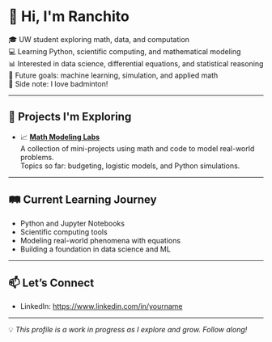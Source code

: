 # 👋 Hi, I'm Ranchito

🎓 UW student exploring math, data, and computation  
💻 Learning Python, scientific computing, and mathematical modeling  
📊 Interested in data science, differential equations, and statistical reasoning  
🧠 Future goals: machine learning, simulation, and applied math  
🏸 Side note: I love badminton!

---

## 🔬 Projects I'm Exploring
- 📈 **[Math Modeling Labs](https://github.com/ranchitos/math-modeling-labs)**  
  A collection of mini-projects using math and code to model real-world problems.  
  Topics so far: budgeting, logistic models, and Python simulations.

---

## 🛤️ Current Learning Journey
- Python and Jupyter Notebooks
- Scientific computing tools
- Modeling real-world phenomena with equations
- Building a foundation in data science and ML

---

## 📫 Let’s Connect
- LinkedIn: https://www.linkedin.com/in/yourname

---

💡 *This profile is a work in progress as I explore and grow. Follow along!*

